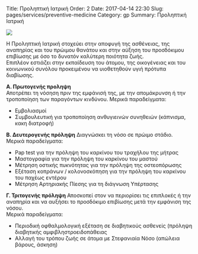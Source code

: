 Title: Προληπτική Ιατρική
Order: 2
Date: 2017-04-14 22:30
Slug: pages/services/preventive-medicine
Category: gp
Summary: Προληπτική Ιατρική



<div id="leftbox">
    <img class="img-left" src="../../images/services/preventive-medicine.png"/>   
</div>

Η Προληπτική Ιατρική στοχεύει στην αποφυγή της ασθένειας, της αναπηρίας και του πρώιμου θανάτου και στην αύξηση του προσδόκιμου επιβίωσης με όσο το δυνατόν καλύτερη ποιότητα ζωής.    
Επιπλέον εστιάζει στην εκπαίδευση του άτομου, της οικογένειας και του κοινωνικού συνόλου προκειμένου να υιοθετηθούν υγιή πρότυπα διαβίωσης.   

**Α. Πρωτογενής προληψη**        
Αποτρέπει τη νόσηση  πριν της εμφάνισή της, με την απομάκρυνση ή την τροποποίηση των παραγόντων κινδύνου. 
Μερικά παραδείγματα:  
- Εµβολιασµοί  
- Συµβουλευτική για τροποποίηση ανθυγιεινών συνηθειών (κάπνισµα, κακη διατροφή)  

**Β. Δευτερογενής πρόληψη**
Διαγνώσκει τη νόσο σε πρώιµο στάδιο.  
Μερικά παραδείγματα:  
- Pap test για την πρόληψη του καρκίνου του τραχήλου της μήτρας  
- Μαστογραφία για την πρόληψη του καρκίνου του μαστού  
- Μέτρηση οστικής πυκνότητας για την πρόληψη της οστεοπόρωσης  
- Εξέταση κοπράνων / κολονοσκόπηση για την πρόληψη του καρκίνου του παχέως εντέρου  
- Μέτρηση Αρτηριακής Πίεσης για τη διάγνωση Υπέρτασης  

**Γ. Τριτογενής πρόληψη**
Αποσκοπεί στον να περιορίσει τις επιπλοκές ή την αναπηρία και να αυξήσει το προσδόκιµο επιβίωσης µετά την εµφάνιση της νόσου.  
Μερικά παραδείγματα:  
- Περιοδική οφθαλµολογική εξέταση σε διαβητικούς ασθενείς (πρόληψη διαβητικής αµφιβληστροειδοπάθειας  
- Αλλαγή του τρόπου ζωής σε άτομα με Στεφανιαία Νόσο (απώλεια βάρους, άσκηση)  